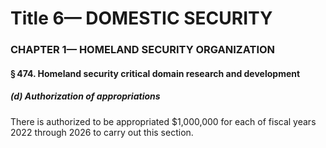 
# Title 6— DOMESTIC SECURITY
### CHAPTER 1— HOMELAND SECURITY ORGANIZATION
#### § 474. Homeland security critical domain research and development
##### (d) Authorization of appropriations

There is authorized to be appropriated $1,000,000 for each of fiscal years 2022 through 2026 to carry out this section.
